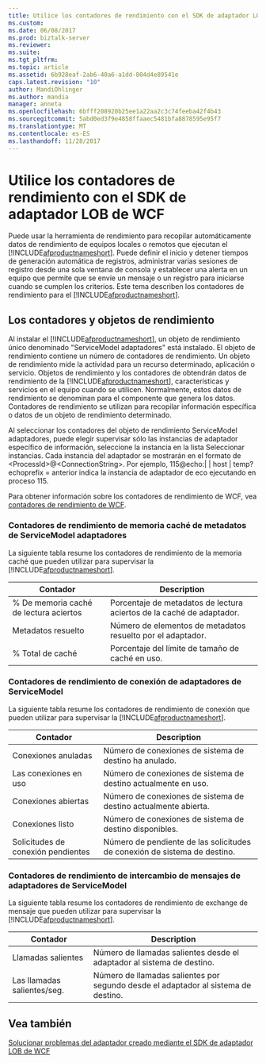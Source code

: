 ```yaml
---
title: Utilice los contadores de rendimiento con el SDK de adaptador LOB de WCF | Documentos de Microsoft
ms.custom: 
ms.date: 06/08/2017
ms.prod: biztalk-server
ms.reviewer: 
ms.suite: 
ms.tgt_pltfrm: 
ms.topic: article
ms.assetid: 6b928eaf-2ab6-40a6-a1dd-804d4e89541e
caps.latest.revision: "10"
author: MandiOhlinger
ms.author: mandia
manager: anneta
ms.openlocfilehash: 6bfff208920b25ee1a22aa2c3c74feeba42f4b43
ms.sourcegitcommit: 5abd0ed3f9e4858ffaaec5481bfa8878595e95f7
ms.translationtype: MT
ms.contentlocale: es-ES
ms.lasthandoff: 11/28/2017
---
```

# <a name="use-performance-counters-with-the-wcf-lob-adapter-sdk"></a>Utilice los contadores de rendimiento con el SDK de adaptador LOB de WCF
Puede usar la herramienta de rendimiento para recopilar automáticamente datos de rendimiento de equipos locales o remotos que ejecutan el [!INCLUDE[afproductnameshort](../../includes/afproductnameshort-md.md)]. Puede definir el inicio y detener tiempos de generación automática de registros, administrar varias sesiones de registro desde una sola ventana de consola y establecer una alerta en un equipo que permite que se envíe un mensaje o un registro para iniciarse cuando se cumplen los criterios. Este tema describen los contadores de rendimiento para el [!INCLUDE[afproductnameshort](../../includes/afproductnameshort-md.md)].  
  
## <a name="performance-objects-and-counters"></a>Los contadores y objetos de rendimiento  
 Al instalar el [!INCLUDE[afproductnameshort](../../includes/afproductnameshort-md.md)], un objeto de rendimiento único denominado "ServiceModel adaptadores" está instalado. El objeto de rendimiento contiene un número de contadores de rendimiento. Un objeto de rendimiento mide la actividad para un recurso determinado, aplicación o servicio. Objetos de rendimiento y los contadores de obtendrán datos de rendimiento de la [!INCLUDE[afproductnameshort](../../includes/afproductnameshort-md.md)], características y servicios en el equipo cuando se utilicen. Normalmente, estos datos de rendimiento se denominan para el componente que genera los datos. Contadores de rendimiento se utilizan para recopilar información específica o datos de un objeto de rendimiento determinado.  
  
 Al seleccionar los contadores del objeto de rendimiento ServiceModel adaptadores, puede elegir supervisar sólo las instancias de adaptador específico de información, seleccione la instancia en la lista Seleccionar instancias. Cada instancia del adaptador se mostrarán en el formato de \<ProcessId\>@\<ConnectionString\>. Por ejemplo, 115@echo:&#124; &#124; host &#124; temp? echoprefix = anterior indica la instancia de adaptador de eco ejecutando en proceso 115.  
  
 Para obtener información sobre los contadores de rendimiento de WCF, vea [contadores de rendimiento de WCF](https://msdn.microsoft.com/library/ms735098.aspx).
  
### <a name="servicemodel-adapters-metadata-cache-performance-counters"></a>Contadores de rendimiento de memoria caché de metadatos de ServiceModel adaptadores  
 La siguiente tabla resume los contadores de rendimiento de la memoria caché que pueden utilizar para supervisar la [!INCLUDE[afproductnameshort](../../includes/afproductnameshort-md.md)].  
  
|Contador|Description|  
|-------------|-----------------|  
|% De memoria caché de lectura aciertos|Porcentaje de metadatos de lectura aciertos de la caché de adaptador.|  
|Metadatos resuelto|Número de elementos de metadatos resuelto por el adaptador.|  
|% Total de caché|Porcentaje del límite de tamaño de caché en uso.|  
  
### <a name="servicemodel-adapters-connection-performance-counters"></a>Contadores de rendimiento de conexión de adaptadores de ServiceModel  
 La siguiente tabla resume los contadores de rendimiento de conexión que pueden utilizar para supervisar la [!INCLUDE[afproductnameshort](../../includes/afproductnameshort-md.md)].  
  
|Contador|Description|  
|-------------|-----------------|  
|Conexiones anuladas|Número de conexiones de sistema de destino ha anulado.|  
|Las conexiones en uso|Número de conexiones de sistema de destino actualmente en uso.|  
|Conexiones abiertas|Número de conexiones de sistema de destino actualmente abierta.|  
|Conexiones listo|Número de conexiones de sistema de destino disponibles.|  
|Solicitudes de conexión pendientes|Número de pendiente de las solicitudes de conexión de sistema de destino.|  
  
### <a name="servicemodel-adapters-message-exchange-performance-counters"></a>Contadores de rendimiento de intercambio de mensajes de adaptadores de ServiceModel  
 La siguiente tabla resume los contadores de rendimiento de exchange de mensaje que pueden utilizar para supervisar la [!INCLUDE[afproductnameshort](../../includes/afproductnameshort-md.md)].  
  
|Contador|Description|  
|-------------|-----------------|  
|Llamadas salientes|Número de llamadas salientes desde el adaptador al sistema de destino.|  
|Las llamadas salientes/seg.|Número de llamadas salientes por segundo desde el adaptador al sistema de destino.|  
  
## <a name="see-also"></a>Vea también  
 [Solucionar problemas del adaptador creado mediante el SDK de adaptador LOB de WCF](../../adapters-and-accelerators/wcf-lob-adapter-sdk/troubleshoot-adapter-created-using-the-wcf-lob-adapter-sdk.md)